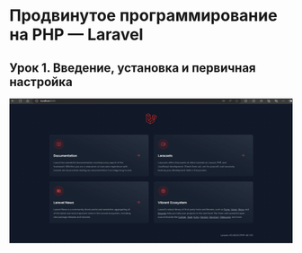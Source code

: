 # Продвинутое программирование на PHP — Laravel

## Урок 1. Введение, установка и первичная настройка
![hw1_img1](./img/hw1/img1.png "hw1_img1")